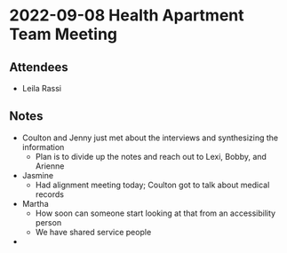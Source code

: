 # 2022-09-08 Health Apartment Team Meeting

## Attendees
- Leila Rassi

## Notes
- Coulton and Jenny just met about the interviews and synthesizing the information
  - Plan is to divide up the notes and reach out to Lexi, Bobby, and Arienne
- Jasmine 
  - Had alignment meeting today; Coulton got to talk about medical records
- Martha
  - How soon can someone start looking at that from an accessibility person
  - We have shared service people
- 



